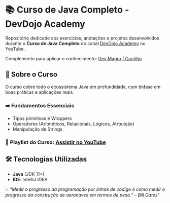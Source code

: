 # 📚 Curso de Java Completo - DevDojo Academy

Repositório dedicado aos exercícios, anotações e projetos desenvolvidos durante o **Curso de Java Completo** do canal [DevDojo Academy](https://www.youtube.com/c/DevDojoBrasil) no YouTube.

Complemento para aplicar o conhecimento: [Dev Magro | Carrilho](https://www.youtube.com/watch?v=j-zfJ0oZLeA&list=PLOsmU0Ho-SJpo3k2dzjpTCsZr0eDDNS6Y)

## 🚀 Sobre o Curso
O curso cobre todo o ecossistema Java em profundidade, com ênfase em boas práticas e aplicações reais.


### ➡️ Fundamentos Essenciais
- Tipos primitivos e Wrappers
- Operadores (Aritméticos, Relacionais, Lógicos, Atrbuição)
- Manipulação de Strings

### 🔗 **Playlist do Curso**: [Assistir no YouTube](https://www.youtube.com/playlist?list=PL62G310vn6nFIsOCC0H-C2infYgwm8SWW)

## 🛠 Tecnologias Utilizadas
- **Java** (JDK 11+)
- **IDE**: IntelliJ IDEA

💡 *“Medir o progresso da programação por linhas de código é como medir o progresso da construção de aeronaves em termos de peso.” – Bill Gates*"


